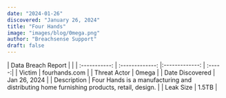 ```yaml
---
date: "2024-01-26"
discovered: "January 26, 2024"
title: "Four Hands"
image: "images/blog/0mega.png"
author: "Breachsense Support"
draft: false
---
```


| Data Breach Report           |              | 
| :-----------: | :-------------:     |:-------------:    | :-----:|
| Victim      | fourhands.com      | 
| Threat Actor      | 0mega      | 
| Date Discovered      | Jan 26, 2024      | 
| Description      | Four Hands is a manufacturing and distributing home furnishing products, retail, design.      | 
| Leak Size      | 1.5TB      | 

